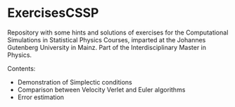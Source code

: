 # ExercisesCSSP
Repository with some hints and solutions of exercises for the Computational Simulations in Statistical Physics Courses, imparted at the Johannes Gutenberg University in Mainz. Part of the Interdisciplinary Master in Physics.

Contents:

- Demonstration of Simplectic conditions
- Comparison between Velocity Verlet and Euler algorithms
- Error estimation
